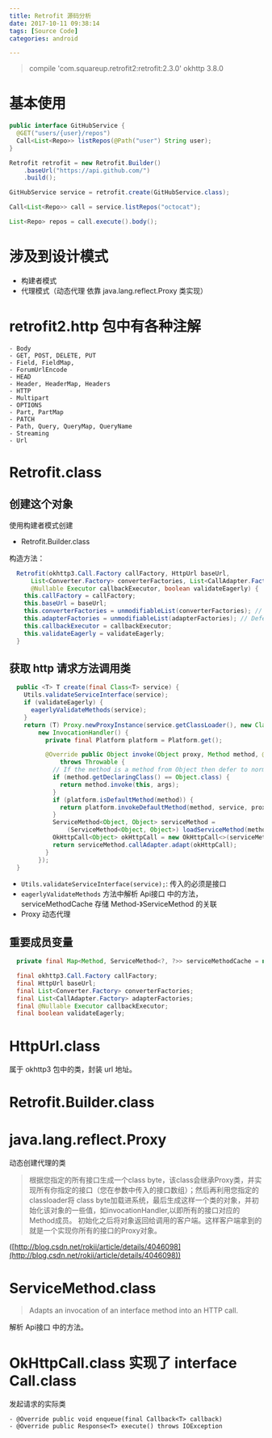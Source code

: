 ```yaml
---
title: Retrofit 源码分析
date: 2017-10-11 09:38:14
tags: [Source Code]
categories: android

---
```


>compile 'com.squareup.retrofit2:retrofit:2.3.0'
>okhttp 3.8.0

# 基本使用

```java
public interface GitHubService {
  @GET("users/{user}/repos")
  Call<List<Repo>> listRepos(@Path("user") String user);
}

Retrofit retrofit = new Retrofit.Builder()
    .baseUrl("https://api.github.com/")
    .build();

GitHubService service = retrofit.create(GitHubService.class);

Call<List<Repo>> call = service.listRepos("octocat");

List<Repo> repos = call.execute().body();
```

<!--more-->

# 涉及到设计模式

- 构建者模式
- 代理模式（动态代理 依靠 java.lang.reflect.Proxy 类实现）

# retrofit2.http 包中有各种注解

```
- Body
- GET, POST, DELETE, PUT
- Field, FieldMap, 
- ForumUrlEncode
- HEAD
- Header, HeaderMap, Headers
- HTTP
- Multipart
- OPTIONS
- Part, PartMap
- PATCH
- Path, Query, QueryMap, QueryName
- Streaming
- Url
```

# Retrofit.class

## 创建这个对象

使用构建者模式创建

- Retrofit.Builder.class

构造方法：

```java
  Retrofit(okhttp3.Call.Factory callFactory, HttpUrl baseUrl,
      List<Converter.Factory> converterFactories, List<CallAdapter.Factory> adapterFactories,
      @Nullable Executor callbackExecutor, boolean validateEagerly) {
    this.callFactory = callFactory;
    this.baseUrl = baseUrl;
    this.converterFactories = unmodifiableList(converterFactories); // Defensive copy at call site.
    this.adapterFactories = unmodifiableList(adapterFactories); // Defensive copy at call site.
    this.callbackExecutor = callbackExecutor;
    this.validateEagerly = validateEagerly;
  }
```


## 获取 http 请求方法调用类

```java
  public <T> T create(final Class<T> service) {
    Utils.validateServiceInterface(service);
    if (validateEagerly) {
      eagerlyValidateMethods(service);
    }
    return (T) Proxy.newProxyInstance(service.getClassLoader(), new Class<?>[] { service },
        new InvocationHandler() {
          private final Platform platform = Platform.get();

          @Override public Object invoke(Object proxy, Method method, @Nullable Object[] args)
              throws Throwable {
            // If the method is a method from Object then defer to normal invocation.
            if (method.getDeclaringClass() == Object.class) {
              return method.invoke(this, args);
            }
            if (platform.isDefaultMethod(method)) {
              return platform.invokeDefaultMethod(method, service, proxy, args);
            }
            ServiceMethod<Object, Object> serviceMethod =
                (ServiceMethod<Object, Object>) loadServiceMethod(method);
            OkHttpCall<Object> okHttpCall = new OkHttpCall<>(serviceMethod, args);
            return serviceMethod.callAdapter.adapt(okHttpCall);
          }
        });
  }
```

- `Utils.validateServiceInterface(service);`: 传入的必须是接口
- `eagerlyValidateMethods` 方法中解析 Api接口 中的方法， serviceMethodCache 存储 Method-》ServiceMethod 的关联
- Proxy 动态代理

## 重要成员变量

```java
  private final Map<Method, ServiceMethod<?, ?>> serviceMethodCache = new ConcurrentHashMap<>();

  final okhttp3.Call.Factory callFactory;
  final HttpUrl baseUrl;
  final List<Converter.Factory> converterFactories;
  final List<CallAdapter.Factory> adapterFactories;
  final @Nullable Executor callbackExecutor;
  final boolean validateEagerly;
```







# HttpUrl.class

属于 okhttp3 包中的类，封装 url 地址。

# Retrofit.Builder.class

# java.lang.reflect.Proxy

动态创建代理的类

>根据您指定的所有接口生成一个class byte，该class会继承Proxy类，并实现所有你指定的接口（您在参数中传入的接口数组）；然后再利用您指定的classloader将 class byte加载进系统，最后生成这样一个类的对象，并初始化该对象的一些值，如invocationHandler,以即所有的接口对应的Method成员。 初始化之后将对象返回给调用的客户端。这样客户端拿到的就是一个实现你所有的接口的Proxy对象。


([http://blog.csdn.net/rokii/article/details/4046098](http://blog.csdn.net/rokii/article/details/4046098))


# ServiceMethod.class

>Adapts an invocation of an interface method into an HTTP call.

解析 Api接口 中的方法。


# OkHttpCall.class 实现了 interface Call.class

发起请求的实际类

```
- @Override public void enqueue(final Callback<T> callback)
- @Override public Response<T> execute() throws IOException
```


